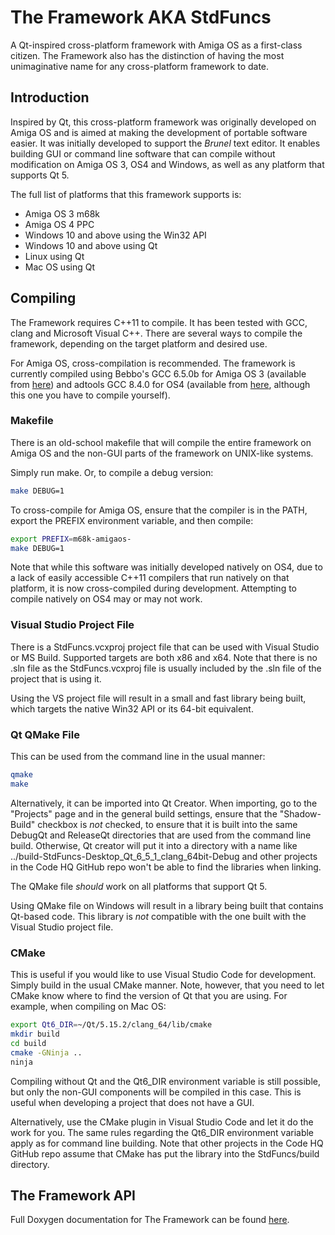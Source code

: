 # The Framework AKA StdFuncs

A Qt-inspired cross-platform framework with Amiga OS as a first-class citizen.  The Framework also has the distinction
of having the most unimaginative name for any cross-platform framework to date.

## Introduction

Inspired by Qt, this cross-platform framework was originally developed on Amiga OS and is aimed at making the development
of portable software easier.  It was initially developed to support the _Brunel_ text editor.  It enables building GUI
or command line software that can compile without modification on Amiga OS 3, OS4 and Windows, as well as any platform
that supports Qt 5.

The full list of platforms that this framework supports is:

- Amiga OS 3 m68k
- Amiga OS 4 PPC
- Windows 10 and above using the Win32 API
- Windows 10 and above using Qt
- Linux using Qt
- Mac OS using Qt

## Compiling

The Framework requires C++11 to compile.  It has been tested with GCC, clang and Microsoft Visual C++.  There are
several ways to compile the framework, depending on the target platform and desired use.

For Amiga OS, cross-compilation is recommended.  The framework is currently compiled using Bebbo's GCC 6.5.0b for
Amiga OS 3 (available from [here](https://github.com/bebbo/amiga-gcc)) and adtools GCC 8.4.0 for OS4 (available from
[here](https://github.com/sba1/adtools), although this one you have to compile yourself).

### Makefile

There is an old-school makefile that will compile the entire framework on Amiga OS and the non-GUI parts of the
framework on UNIX-like systems.

Simply run make.  Or, to compile a debug version:

```sh
make DEBUG=1
```

To cross-compile for Amiga OS, ensure that the compiler is in the PATH, export the PREFIX environment variable, and
then compile:

```sh
export PREFIX=m68k-amigaos-
make DEBUG=1
```

Note that while this software was initially developed natively on OS4, due to a lack of easily accessible C++11
compilers that run natively on that platform, it is now cross-compiled during development.  Attempting to compile
natively on OS4 may or may not work.

### Visual Studio Project File

There is a StdFuncs.vcxproj project file that can be used with Visual Studio or MS Build.  Supported targets are both
x86 and x64.  Note that there is no .sln file as the StdFuncs.vcxproj file is usually included by the .sln file
of the project that is using it.

Using the VS project file will result in a small and fast library being built, which targets the native Win32 API
or its 64-bit equivalent.

### Qt QMake File

This can be used from the command line in the usual manner:

```sh
qmake
make
```

Alternatively, it can be imported into Qt Creator.  When importing, go to the "Projects" page and in the general build
settings, ensure that the "Shadow-Build" checkbox is _not_ checked, to ensure that it is built into the same DebugQt
and ReleaseQt directories that are used from the command line build.  Otherwise, Qt creator will put it into a directory
with a name like ../build-StdFuncs-Desktop_Qt_6_5_1_clang_64bit-Debug and other projects in the Code HQ GitHub repo
won't be able to find the libraries when linking.

The QMake file _should_ work on all platforms that support Qt 5.

Using QMake file on Windows will result in a library being built that contains Qt-based code.  This library is _not_
compatible with the one built with the Visual Studio project file.

### CMake

This is useful if you would like to use Visual Studio Code for development.  Simply build in the usual CMake manner.
Note, however, that you need to let CMake know where to find the version of Qt that you are using.  For example, when
compiling on Mac OS:

```sh
export Qt6_DIR=~/Qt/5.15.2/clang_64/lib/cmake
mkdir build
cd build
cmake -GNinja ..
ninja
```

Compiling without Qt and the Qt6_DIR environment variable is still possible, but only the non-GUI components will be
compiled in this case.  This is useful when developing a project that does not have a GUI.

Alternatively, use the CMake plugin in Visual Studio Code and let it do the work for you.  The same rules regarding
the Qt6_DIR environment variable apply as for command line building.  Note that other projects in the Code HQ GitHub
repo assume that CMake has put the library into the StdFuncs/build directory.

## The Framework API

Full Doxygen documentation for The Framework can be found [here](https://hitman-codehq.github.io/StdFuncs/).
